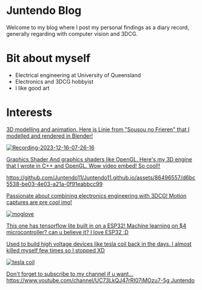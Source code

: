 # Juntendo Blog

Welcome to my blog where I post my personal findings as a diary record,
generally regarding with computer vision and 3DCG.

# Bit about myself
- Electrical engineering at University of Queensland
- Electronics and 3DCG hobbyist
- I like good art


# Interests
<u> 3D modelling and animation. <u>
Here is Linie from "Sousou no Frieren" that I modelled and rendered in Blender!

![Recording-2023-12-16-07-26-16](https://github.com/Juntendo11/Juntendo11.github.io/assets/86496557/41d95857-76ee-493a-87a5-9ccd390d7ad6)

<u> Graphics Shader<u>
And graphics shaders like OpenGL. Here's my 3D engine that I wrote in C++ and OpenGL. Wow video embed! So cool!! 

https://github.com/Juntendo11/Juntendo11.github.io/assets/86496557/d6bc5538-be03-4e03-a21a-0f91eabbcc99


Passionate about combining electronics engineering with 3DCG!
Motion captures are pre cool imo!

![moglove](https://github.com/Juntendo11/Juntendo11.github.io/assets/86496557/292090a9-c464-4304-9070-6a6a95e35d41)

This one has tensorflow lite built in on a ESP32! Machine learning on $4 microcontroller? can u believe it? I love ESP32 :D



Used to build high voltage devices like tesla coil back in the days. I almost killed myself few times so I stopped XD

![tesla coil](https://github.com/Juntendo11/Juntendo11.github.io/assets/86496557/c7e2dc28-770c-4826-9e2c-ea17b47f2893)


Don't forget to subscribe to my channel if u want...
https://www.youtube.com/channel/UC73LkQJ47rRI07iMOzu7-5g
Juntendo

